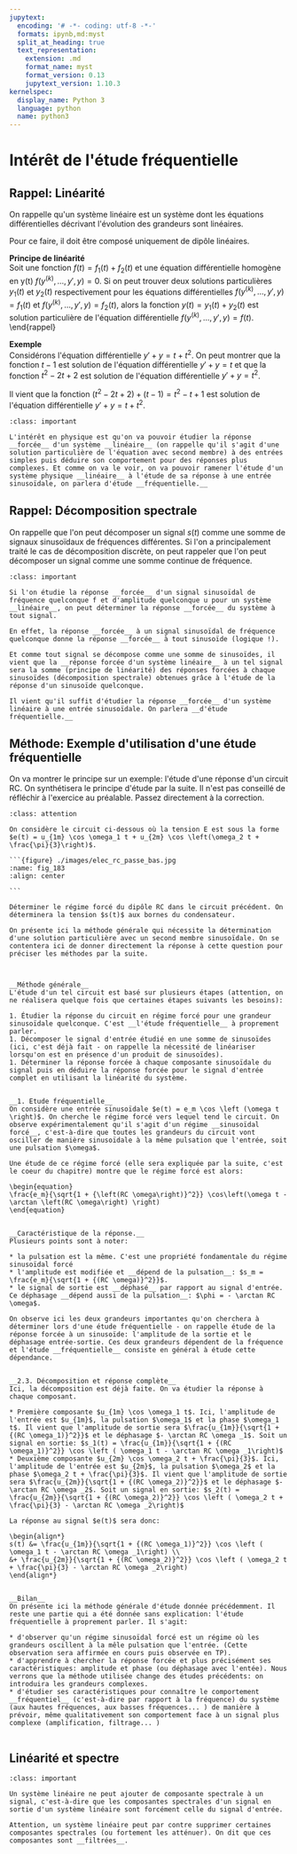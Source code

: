 ```yaml
---
jupytext:
  encoding: '# -*- coding: utf-8 -*-'
  formats: ipynb,md:myst
  split_at_heading: true
  text_representation:
    extension: .md
    format_name: myst
    format_version: 0.13
    jupytext_version: 1.10.3
kernelspec:
  display_name: Python 3
  language: python
  name: python3
---
```

# Intérêt de l'étude fréquentielle

## Rappel: Linéarité

On rappelle qu'un système linéaire est un système dont les équations différentielles décrivant l'évolution des grandeurs sont linéaires.

Pour ce faire, il doit être composé uniquement de dipôle linéaires.

__Principe de linéarité__  
Soit une fonction $f(t) = f_1(t) + f_2(t)$ et une équation différentielle homogène en y(t) $f(y^{(k)},...,y',y)=0$. Si on peut trouver deux solutions particulières $y_1(t)$ et $y_2(t)$ respectivement pour les équations différentielles $f(y^{(k)},...,y',y)=f_1(t)$ et $f(y^{(k)},...,y',y)=f_2(t)$, alors la fonction $y(t) = y_1(t) + y_2(t)$ est solution particulière de l'équation différentielle $f(y^{(k)},...,y',y)=f(t)$.
\end{rappel}

__Exemple__  
Considérons l'équation différentielle $y' + y = t + t^2$. On peut montrer que la fonction $t - 1$ est solution de l'équation différentielle $y' + y = t$ et que la fonction $t^2 - 2t + 2$ est solution de l'équation différentielle $y' + y = t^2$.

Il vient que la fonction $(t^2 - 2t + 2) + (t-1) = t^2 - t + 1$ est solution de l'équation différentielle $y' + y = t + t^2$.


````{admonition} Fondamental : Intérêt en physique
:class: important

L'intérêt en physique est qu'on va pouvoir étudier la réponse __forcée__ d'un système __linéaire__ (on rappelle qu'il s'agit d'une solution particulière de l'équation avec second membre) à des entrées simples puis déduire son comportement pour des réponses plus complexes. Et comme on va le voir, on va pouvoir ramener l'étude d'un système physique __linéaire__ à l'étude de sa réponse à une entrée sinusoïdale, on parlera d'étude __fréquentielle.__

````

## Rappel: Décomposition spectrale

On rappelle que l'on peut décomposer un signal $s(t)$ comme une somme de signaux sinusoïdaux de fréquences différentes. Si l'on a principalement traité le cas de décomposition discrète, on peut rappeler que l'on peut décomposer un signal comme une somme continue de fréquence.

````{admonition} Fondamental : Etude fréquentielle.
:class: important

Si l'on étudie la réponse __forcée__ d'un signal sinusoïdal de fréquence quelconque f et d'amplitude quelconque u pour un système __linéaire__, on peut déterminer la réponse __forcée__ du système à tout signal.

En effet, la réponse __forcée__ à un signal sinusoïdal de fréquence quelconque donne la réponse __forcée__ à tout sinusoïde (logique !).

Et comme tout signal se décompose comme une somme de sinusoïdes, il vient que la __réponse forcée d'un système linéaire__ à un tel signal sera la somme (principe de linéarité) des réponses forcées à chaque sinusoïdes (décomposition spectrale) obtenues grâce à l'étude de la réponse d'un sinusoïde quelconque.

Il vient qu'il suffit d'étudier la réponse __forcée__ d'un système linéaire à une entrée sinusoïdale. On parlera __d'étude fréquentielle.__

````

## Méthode: Exemple d'utilisation d'une étude fréquentielle


On va montrer le principe sur un exemple: l'étude d'une réponse d'un circuit RC. On synthétisera le principe d'étude par la suite. Il n'est pas conseillé de réfléchir à l'exercice au préalable. Passez directement à la correction.


````{admonition} Exercice 
:class: attention

On considère le circuit ci-dessous où la tension E est sous la forme $e(t) = u_{1m} \cos \omega_1 t + u_{2m} \cos \left(\omega_2 t + \frac{\pi}{3}\right)$.

```{figure} ./images/elec_rc_passe_bas.jpg
:name: fig_183
:align: center

```

Déterminer le régime forcé du dipôle RC dans le circuit précédent. On déterminera la tension $s(t)$ aux bornes du condensateur.

````

````{dropdown} Correction
On présente ici la méthode générale qui nécessite la détermination d'une solution particulière avec un second membre sinusoïdale. On se contentera ici de donner directement la réponse à cette question pour préciser les méthodes par la suite.

 

__Méthode générale__  
L'étude d'un tel circuit est basé sur plusieurs étapes (attention, on ne réalisera quelque fois que certaines étapes suivants les besoins):

1. Étudier la réponse du circuit en régime forcé pour une grandeur sinusoïdale quelconque. C'est __l'étude fréquentielle__ à proprement parler.
1. Décomposer le signal d'entrée étudié en une somme de sinusoïdes (ici, c'est déjà fait - on rappelle la nécessité de linéariser lorsqu'on est en présence d'un produit de sinusoïdes).
1. Déterminer la réponse forcée à chaque composante sinusoïdale du signal puis en déduire la réponse forcée pour le signal d'entrée complet en utilisant la linéarité du système.


__1. Etude fréquentielle__  
On considère une entrée sinusoïdale $e(t) = e_m \cos \left (\omega t \right)$. On cherche le régime forcé vers lequel tend le circuit. On observe expérimentalement qu'il s'agit d'un régime __sinusoïdal forcé__, c'est-à-dire que toutes les grandeurs du circuit vont osciller de manière sinusoïdale à la même pulsation que l'entrée, soit une pulsation $\omega$.

Une étude de ce régime forcé (elle sera expliquée par la suite, c'est le coeur du chapitre) montre que le régime forcé est alors:

\begin{equation}
\frac{e_m}{\sqrt{1 + {\left(RC \omega\right)}^2}} \cos\left(\omega t - \arctan \left(RC \omega\right) \right)
\end{equation}


__Caractéristique de la réponse.__  
Plusieurs points sont à noter:

* la pulsation est la même. C'est une propriété fondamentale du régime sinusoïdal forcé
* l'amplitude est modifiée et __dépend de la pulsation__: $s_m = \frac{e_m}{\sqrt{1 + {(RC \omega)}^2}}$.
* le signal de sortie est __déphasé__ par rapport au signal d'entrée. Ce déphasage __dépend aussi de la pulsation__: $\phi = - \arctan RC \omega$.

On observe ici les deux grandeurs importantes qu'on cherchera à déterminer lors d'une étude fréquentielle - on rappelle étude de la réponse forcée à un sinusoïde: l'amplitude de la sortie et le déphasage entrée-sortie. Ces deux grandeurs dépendent de la fréquence et l'étude __fréquentielle__ consiste en général à étude cette dépendance.


__2.3. Décomposition et réponse complète__  
Ici, la décomposition est déjà faite. On va étudier la réponse à chaque composant.

* Première composante $u_{1m} \cos \omega_1 t$. Ici, l'amplitude de l'entrée est $u_{1m}$, la pulsation $\omega_1$ et la phase $\omega_1 t$. Il vient que l'amplitude de sortie sera $\frac{u_{1m}}{\sqrt{1 + {(RC \omega_1)}^2}}$ et le déphasage $- \arctan RC \omega _1$. Soit un signal en sortie: $s_1(t) = \frac{u_{1m}}{\sqrt{1 + {(RC \omega_1)}^2}} \cos \left ( \omega_1 t - \arctan RC \omega _1\right)$
* Deuxième composante $u_{2m} \cos \omega_2 t + \frac{\pi}{3}$. Ici, l'amplitude de l'entrée est $u_{2m}$, la pulsation $\omega_2$ et la phase $\omega_2 t + \frac{\pi}{3}$. Il vient que l'amplitude de sortie sera $\frac{u_{2m}}{\sqrt{1 + {(RC \omega_2)}^2}}$ et le déphasage $- \arctan RC \omega _2$. Soit un signal en sortie: $s_2(t) = \frac{u_{2m}}{\sqrt{1 + {(RC \omega_2)}^2}} \cos \left ( \omega_2 t + \frac{\pi}{3} - \arctan RC \omega _2\right)$

La réponse au signal $e(t)$ sera donc:

\begin{align*}
s(t) &= \frac{u_{1m}}{\sqrt{1 + {(RC \omega_1)}^2}} \cos \left ( \omega_1 t - \arctan RC \omega _1\right) \\
&+ \frac{u_{2m}}{\sqrt{1 + {(RC \omega_2)}^2}} \cos \left ( \omega_2 t + \frac{\pi}{3} - \arctan RC \omega _2\right)
\end{align*}


__Bilan__  
On présente ici la méthode générale d'étude donnée précédemment. Il reste une partie qui a été donnée sans explication: l'étude fréquentielle à proprement parler. Il s'agit:

* d'observer qu'un régime sinusoïdal forcé est un régime où les grandeurs oscillent à la mêle pulsation que l'entrée. (Cette observation sera affirmée en cours puis observée en TP).
* d'apprendre à chercher la réponse forcée et plus précisément ses caractéristiques: amplitude et phase (ou déphasage avec l'entée). Nous verrons que la méthode utilisée change des études précédents: on introduira les grandeurs complexes.
* d'étudier ses caractéristiques pour connaître le comportement __fréquentiel__ (c'est-à-dire par rapport à la fréquence) du système (aux hautes fréquences, aux basses fréquences... ) de manière à prévoir, même qualitativement son comportement face à un signal plus complexe (amplification, filtrage... )


````

## Linéarité et spectre

````{admonition} Fondamental : Linéarité et spectre
:class: important

Un système linéaire ne peut ajouter de composante spectrale à un signal, c'est-à-dire que les composantes spectrales d'un signal en sortie d'un système linéaire sont forcément celle du signal d'entrée.

````

````{dropdown} Filtrage
Attention, un système linéaire peut par contre supprimer certaines composantes spectrales (ou fortement les atténuer). On dit que ces composantes sont __filtrées__.

````

